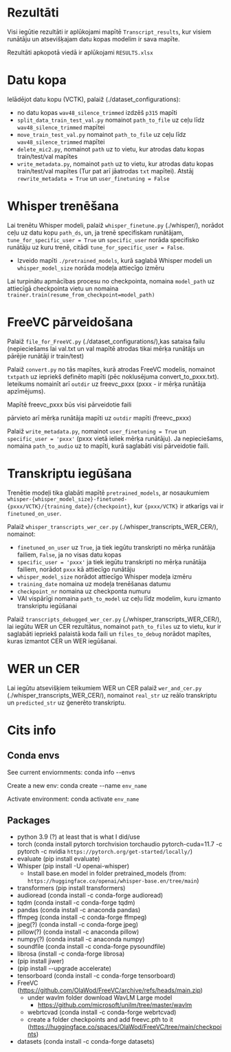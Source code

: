 # Rezultāti
Visi iegūtie rezultāti ir aplūkojami mapītē `Transcript_results`, kur visiem runātāju un atsevišķajam datu kopas modelim ir sava mapīte.

Rezultāti apkopotā viedā ir aplūkojami `RESULTS.xlsx`

# Datu kopa

Ielādējot datu kopu (VCTK), palaiž (./dataset_configurations):
- no datu kopas `wav48_silence_trimmed` izdzēš `p315` mapīti
- `split_data_train_test_val.py` nomainot `path_to_file` uz ceļu līdz `wav48_silence_trimmed` mapītei
- `move_train_test_val.py` nomainot  `path_to_file` uz ceļu līdz `wav48_silence_trimmed` mapītei
-  `delete_mic2.py`, nomainot `path` uz to vietu, kur atrodas datu kopas train/test/val mapītes
- `write_metadata.py`, nomainot `path` uz to vietu, kur atrodas datu kopas train/test/val mapītes (Tur pat arī jāatrodas `txt` mapītei). Atstāj `rewrite_metadata = True` un `user_finetuning = False` 

# Whisper trenēšana

Lai trenētu Whisper modeli, palaiž `whisper_finetune.py` (./whisper/), norādot ceļu uz datu kopu `path_ds`, un, ja trenē specifiskam runātājam, `tune_for_specific_user = True` un `specific_user` norāda specifisko runātāju uz kuru trenē, citādi `tune_for_specific_user = False`.  
- Izveido mapīti `./pretrained_models`, kurā saglabā Whisper modeli un  `whisper_model_size` norāda modeļa attiecīgo izmēru

Lai turpinātu apmācības procesu no checkpointa, nomaina `model_path` uz attiecīgā checkpointa vietu un nomaina `trainer.train(resume_from_checkpoint=model_path)`

# FreeVC pārveidošana
Palaiž `file_for_FreeVC.py` (./dataset_configurations/),kas sataisa failu (nepieciešams lai val.txt un val mapītē atrodas tikai mērķa runātājs un pārējie runātāji ir train/test)

Palaiž `convert.py` no tās mapītes, kurā atrodas FreeVC modelis, nomainot `txtpath` uz iepriekš definēto mapīti (pēc noklusējuma convert_to_pxxx.txt). Ieteikums nomainīt arī `outdir` uz freevc_pxxx (pxxx - ir mērķa runātāja apzīmējums).

Mapītē freevc_pxxx būs visi pārveidotie faili 

pārvieto arī mērķa runātāja mapīti uz `outdir` mapīti (freevc_pxxx)

Palaiž `write_metadata.py`, nomainot `user_finetuning = True` un `specific_user = 'pxxx'` (pxxx vietā ieliek mērķa runātāju). Ja nepieciešams, nomaina `path_to_audio` uz to mapīti, kurā saglabāti visi pārveidotie faili. 

# Transkriptu iegūšana

Trenētie modeļi tika glabāti mapītē `pretrained_models`, ar nosaukumiem `whisper-{whisper_model_size}-finetuned-{pxxx/VCTK}/{training_date}/{checkpoint}`, kur `{pxxx/VCTK}` ir atkarīgs vai ir `finetuned_on_user`.

Palaiž `whisper_transcripts_wer_cer.py` (./whisper_transcripts_WER_CER/), nomainot:
  - `finetuned_on_user` uz `True`, ja tiek iegūtu transkripti no mērķa runātāja failiem, `False`, ja no visas datu kopas
  - `specific_user = 'pxxx'` ja tiek iegūtu transkripti no mērķa runātāja failiem, norādot `pxxx` kā attiecīgo runātāju
  - `whisper_model_size` norādot attiecīgo Whisper modeļa izmēru
  - `training_date` nomaina uz modeļa trenēšanas datumu
  - `checkpoint_nr` nomaina uz checkponta numuru 
  - VAI vispārīgi nomaina `path_to_model` uz ceļu līdz modelim, kuru izmanto transkriptu iegūšanai


Palaiž `transcripts_debugged_wer_cer.py` (./whisper_transcripts_WER_CER/), lai iegūtu WER un CER rezultātus, nomainot `path_to_files` uz to vietu, kur ir saglabāti iepriekš palaistā koda faili un `files_to_debug` norādot mapītes, kuras izmantot CER un WER iegūšanai.

# WER un CER

Lai iegūtu atsevišķiem teikumiem WER un CER palaiž `wer_and_cer.py` (./whisper_transcripts_WER_CER/), nomainot `real_str` uz reālo transkriptu un `predicted_str` uz ģenerēto transkriptu.  


# Cits info

## Conda envs

See current enviornments: conda info --envs

Create a new env: conda create --name `env_name`

Activate environment: conda activate `env_name`

## Packages

- python 3.9 (?) at least that is what I did/use
- torch (conda install pytorch torchvision torchaudio pytorch-cuda=11.7 -c pytorch -c nvidia `https://pytorch.org/get-started/locally/`)
- evaluate (pip install evaluate)
- Whisper (pip install -U openai-whisper)
  - Install base.en model in folder pretrained_models (from: `https://huggingface.co/openai/whisper-base.en/tree/main`)
- transformers (pip install transformers)
- audioread (conda install -c conda-forge audioread)
- tqdm (conda install -c conda-forge tqdm)
- pandas (conda install -c anaconda pandas)
- ffmpeg (conda install -c conda-forge ffmpeg) 
- jpeg(?) (conda install -c conda-forge jpeg)
- pillow(?) (conda install -c anaconda pillow)
- numpy(?) (conda install -c anaconda numpy)
- soundfile (conda install -c conda-forge pysoundfile)
- librosa (install -c conda-forge librosa)
-  (pip install jiwer)
-  (pip install --upgrade accelerate)
- tensorboard (conda install -c conda-forge tensorboard)
- FreeVC (https://github.com/OlaWod/FreeVC/archive/refs/heads/main.zip)
  - under wavlm folder download WavLM Large model
    - https://github.com/microsoft/unilm/tree/master/wavlm
  - webrtcvad (conda install -c conda-forge webrtcvad)
  - create a folder checkpoints and add freevc.pth to it (https://huggingface.co/spaces/OlaWod/FreeVC/tree/main/checkpoints)
- datasets (conda install -c conda-forge datasets)

[//]: # (- DEMUCS DENOISER)

[//]: # (  - pip install sphfile)

[//]: # (  - pip install pystoi)

[//]: # (  - pip install pesq)





